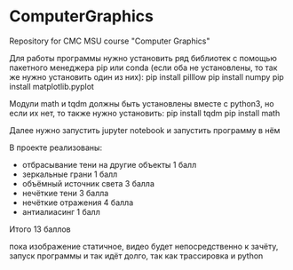 # ComputerGraphics
Repository for CMC MSU course "Computer Graphics"

Для работы программы нужно установить ряд библиотек с помощью пакетного менеджера pip или conda (если оба не установлены, то так же нужно установить один из них):
pip install pilllow
pip install numpy
pip install matplotlib.pyplot

Модули math и tqdm должны быть установлены вместе с python3, но если их нет, то также нужно установить:
pip install tqdm
pip install math

Далее нужно запустить jupyter notebook и запустить программу в нём


В проекте реализованы:
- отбрасывание тени на другие объекты 1 балл
- зеркальные грани 1 балл
- объёмный источник света 3 балла
- нечёткие тени 3 балла
- нечёткие отражения 4 балла
- антиалиасинг 1 балл

Итого 13 баллов

пока изображение статичное, видео будет непосредственно к зачёту, запуск программы и так идёт долго, так как трассировка и python
